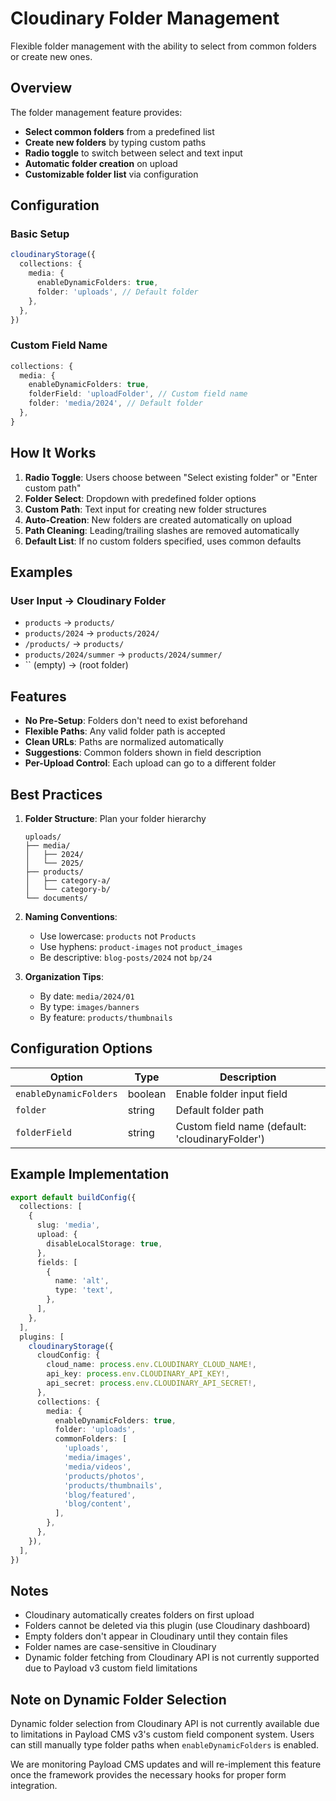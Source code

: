 # Cloudinary Folder Management

Flexible folder management with the ability to select from common folders or create new ones.

## Overview

The folder management feature provides:
- **Select common folders** from a predefined list
- **Create new folders** by typing custom paths
- **Radio toggle** to switch between select and text input
- **Automatic folder creation** on upload
- **Customizable folder list** via configuration

## Configuration

### Basic Setup

```typescript
cloudinaryStorage({
  collections: {
    media: {
      enableDynamicFolders: true,
      folder: 'uploads', // Default folder
    },
  },
})
```


### Custom Field Name

```typescript
collections: {
  media: {
    enableDynamicFolders: true,
    folderField: 'uploadFolder', // Custom field name
    folder: 'media/2024', // Default folder
  },
}
```

## How It Works

1. **Radio Toggle**: Users choose between "Select existing folder" or "Enter custom path"
2. **Folder Select**: Dropdown with predefined folder options
3. **Custom Path**: Text input for creating new folder structures
4. **Auto-Creation**: New folders are created automatically on upload
5. **Path Cleaning**: Leading/trailing slashes are removed automatically
6. **Default List**: If no custom folders specified, uses common defaults

## Examples

### User Input → Cloudinary Folder
- `products` → `products/`
- `products/2024` → `products/2024/`
- `/products/` → `products/`
- `products/2024/summer` → `products/2024/summer/`
- `` (empty) → (root folder)

## Features

- **No Pre-Setup**: Folders don't need to exist beforehand
- **Flexible Paths**: Any valid folder path is accepted
- **Clean URLs**: Paths are normalized automatically
- **Suggestions**: Common folders shown in field description
- **Per-Upload Control**: Each upload can go to a different folder

## Best Practices

1. **Folder Structure**: Plan your folder hierarchy
   ```
   uploads/
   ├── media/
   │   ├── 2024/
   │   └── 2025/
   ├── products/
   │   ├── category-a/
   │   └── category-b/
   └── documents/
   ```

2. **Naming Conventions**:
   - Use lowercase: `products` not `Products`
   - Use hyphens: `product-images` not `product_images`
   - Be descriptive: `blog-posts/2024` not `bp/24`

3. **Organization Tips**:
   - By date: `media/2024/01`
   - By type: `images/banners`
   - By feature: `products/thumbnails`

## Configuration Options

| Option | Type | Description |
|--------|------|-------------|
| `enableDynamicFolders` | boolean | Enable folder input field |
| `folder` | string | Default folder path |
| `folderField` | string | Custom field name (default: 'cloudinaryFolder') |

## Example Implementation

```typescript
export default buildConfig({
  collections: [
    {
      slug: 'media',
      upload: {
        disableLocalStorage: true,
      },
      fields: [
        {
          name: 'alt',
          type: 'text',
        },
      ],
    },
  ],
  plugins: [
    cloudinaryStorage({
      cloudConfig: {
        cloud_name: process.env.CLOUDINARY_CLOUD_NAME!,
        api_key: process.env.CLOUDINARY_API_KEY!,
        api_secret: process.env.CLOUDINARY_API_SECRET!,
      },
      collections: {
        media: {
          enableDynamicFolders: true,
          folder: 'uploads',
          commonFolders: [
            'uploads',
            'media/images',
            'media/videos',
            'products/photos',
            'products/thumbnails',
            'blog/featured',
            'blog/content',
          ],
        },
      },
    }),
  ],
})
```

## Notes

- Cloudinary automatically creates folders on first upload
- Folders cannot be deleted via this plugin (use Cloudinary dashboard)
- Empty folders don't appear in Cloudinary until they contain files
- Folder names are case-sensitive in Cloudinary
- Dynamic folder fetching from Cloudinary API is not currently supported due to Payload v3 custom field limitations

## Note on Dynamic Folder Selection

Dynamic folder selection from Cloudinary API is not currently available due to limitations in Payload CMS v3's custom field component system. Users can still manually type folder paths when `enableDynamicFolders` is enabled.

We are monitoring Payload CMS updates and will re-implement this feature once the framework provides the necessary hooks for proper form integration.